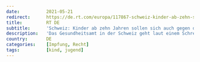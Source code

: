 ```yaml
---
date:          2021-05-21
redirect:      https://de.rt.com/europa/117867-schweiz-kinder-ab-zehn-sollen-sich-gegen-willen-eltern-impfen-lassen-k%C3%B6nnen/
title:         RT DE
subtitle:      'Schweiz: Kinder ab zehn Jahren sollen sich auch gegen den Willen der Eltern impfen lassen können'
description:   'Das Gesundheitsamt in der Schweiz geht laut einem Schreiben davon aus, dass Kindern ab zehn Jahren die eigene Urteilsfähigkeit über eine Corona-Impfung zugestanden werden kann. So sollen Zehnjährige sich auch gegen den Willen ihrer Eltern impfen lassen können.'
country:       DE
categories:    [Impfung, Recht]
tags:          [kind, jugend]
---
```

